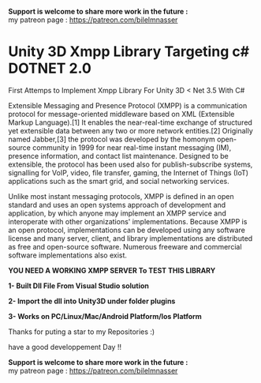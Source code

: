 
<b>Support is welcome to share more work in the future :</b><br>
my patreon page : https://patreon.com/bilelmnasser

# Unity 3D Xmpp Library Targeting c# DOTNET 2.0
First Attemps to Implement Xmpp Library For Unity 3D &lt; Net 3.5 With C#


Extensible Messaging and Presence Protocol (XMPP) is a communication protocol for message-oriented middleware based on XML (Extensible Markup Language).[1] It enables the near-real-time exchange of structured yet extensible data between any two or more network entities.[2] Originally named Jabber,[3] the protocol was developed by the homonym open-source community in 1999 for near real-time instant messaging (IM), presence information, and contact list maintenance. Designed to be extensible, the protocol has been used also for publish-subscribe systems, signalling for VoIP, video, file transfer, gaming, the Internet of Things (IoT) applications such as the smart grid, and social networking services.

Unlike most instant messaging protocols, XMPP is defined in an open standard and uses an open systems approach of development and application, by which anyone may implement an XMPP service and interoperate with other organizations' implementations. Because XMPP is an open protocol, implementations can be developed using any software license and many server, client, and library implementations are distributed as free and open-source software. Numerous freeware and commercial software implementations also exist.





<b>
  YOU NEED A WORKING XMPP SERVER To TEST THIS LIBRARY
  
  
  
  

1- Built Dll File From Visual Studio solution



2- Import the dll into Unity3D under folder plugins



3- Works on PC/Linux/Mac/Android Platform/Ios Platform



</b>


Thanks for puting a star to my Repositories :)




have a good developpement Day !!


<b>Support is welcome to share more work in the future :</b><br>
my patreon page : https://patreon.com/bilelmnasser
